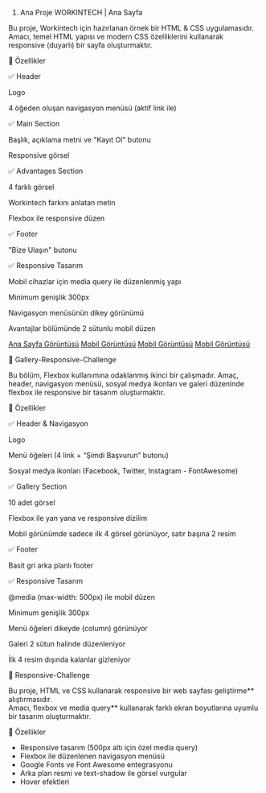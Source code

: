 1. Ana Proje 
WORKINTECH | Ana Sayfa

Bu proje, Workintech için hazırlanan örnek bir HTML & CSS uygulamasıdır.
Amacı, temel HTML yapısı ve modern CSS özelliklerini kullanarak responsive (duyarlı) bir sayfa oluşturmaktır.

🚀 Özellikler

✅ Header

Logo

4 öğeden oluşan navigasyon menüsü (aktif link ile)

✅ Main Section

Başlık, açıklama metni ve "Kayıt Ol" butonu

Responsive görsel

✅ Advantages Section

4 farklı görsel

Workintech farkını anlatan metin

Flexbox ile responsive düzen

✅ Footer

"Bize Ulaşın" butonu

✅ Responsive Tasarım

Mobil cihazlar için media query ile düzenlenmiş yapı

Minimum genişlik 300px

Navigasyon menüsünün dikey görünümü

Avantajlar bölümünde 2 sütunlu mobil düzen

[Ana Sayfa Görüntüsü](desing/tasarim_desktop.jpg)
[Mobil Görüntüsü](design/tasarim_mobil.jpg)
[Mobil Görüntüsü](design-1/tasarim_mobil.jpg) 
[Mobil Görüntüsü](design-2/tasarim_mobil.jpg) 

🎯 Gallery-Responsive-Challenge

Bu bölüm, Flexbox kullanımına odaklanmış ikinci bir çalışmadır.
Amaç, header, navigasyon menüsü, sosyal medya ikonları ve galeri düzeninde flexbox ile responsive bir tasarım oluşturmaktır.

🚀 Özellikler

✅ Header & Navigasyon

Logo

Menü öğeleri (4 link + “Şimdi Başvurun” butonu)

Sosyal medya ikonları (Facebook, Twitter, Instagram - FontAwesome)

✅ Gallery Section

10 adet görsel

Flexbox ile yan yana ve responsive dizilim

Mobil görünümde sadece ilk 4 görsel görünüyor, satır başına 2 resim

✅ Footer

Basit gri arka planlı footer

✅ Responsive Tasarım

@media (max-width: 500px) ile mobil düzen

Minimum genişlik 300px

Menü öğeleri dikeyde (column) görünüyor

Galeri 2 sütun halinde düzenleniyor

İlk 4 resim dışında kalanlar gizleniyor


🎯 Responsive-Challenge

Bu proje, HTML ve CSS kullanarak responsive bir web sayfası geliştirme** alıştırmasıdır.  
Amacı, flexbox ve media query** kullanarak farklı ekran boyutlarına uyumlu bir tasarım oluşturmaktır.  

 🚀 Özellikler

- Responsive tasarım (500px altı için özel media query)
- Flexbox ile düzenlenen navigasyon menüsü
- Google Fonts ve Font Awesome entegrasyonu
- Arka plan resmi ve text-shadow ile görsel vurgular
- Hover efektleri
